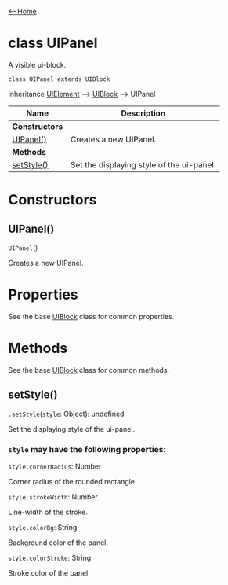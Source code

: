 [<--Home](index.html)

# class UIPanel

A visible ui-block.

`class UIPanel extends UIBlock`

Inheritance [UIElement](UIElement.html) --> [UIBlock](UIBlock.html) --> UIPanel

| Name                                                          | Description                                                    |
| --------------------------------------------------------------| -------------------------------------------------------------- |
| **Constructors**                                              |                                                                |
| [UIPanel()](#uipanel)                                         | Creates a new UIPanel.                                         |
| **Methods**                                                   |                                                                |
| [setStyle()](#setstyle)                                       | Set the displaying style of the ui-panel.                      |


# Constructors

## UIPanel()

`UIPanel`()

Creates a new UIPanel. 

# Properties

See the base [UIBlock](UIBlock.html#properties) class for common properties.

# Methods

See the base [UIBlock](UIBlock.html#methods) class for common methods.

## setStyle()

`.setStyle`(`style`: Object): undefined

Set the displaying style of the ui-panel.

### `style` may have the following properties:

`style.cornerRadius`: Number

Corner radius of the rounded rectangle.

`style.strokeWidth`: Number

Line-width of the stroke.

`style.colorBg`: String

Background color of the panel.

`style.colorStroke`: String

Stroke color of the panel.

